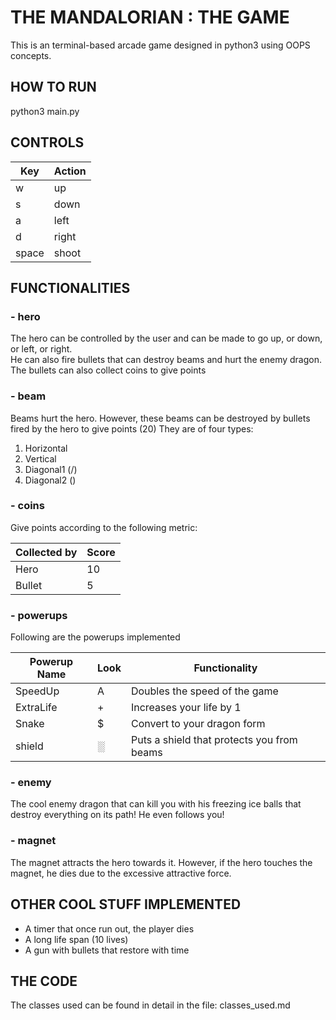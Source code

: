 # THE MANDALORIAN : THE GAME

This is an terminal-based arcade game designed in python3 using OOPS concepts.

## HOW TO RUN

python3 main.py

## CONTROLS

| Key   | Action |
| ----- | ------ |
| w     | up     |
| s     | down   |
| a     | left   |
| d     | right  |
| space | shoot  |

## FUNCTIONALITIES

### - hero

The hero can be controlled by the user and can be made to go up, or down, or left, or right.  
He can also fire bullets that can destroy beams and hurt the enemy dragon.  
The bullets can also collect coins to give points

### - beam

Beams hurt the hero. However, these beams can be destroyed by bullets fired by the hero to give points (20)
They are of four types:

1. Horizontal
2. Vertical
3. Diagonal1 (/)
4. Diagonal2 (\)

### - coins

Give points according to the following metric:

| Collected by | Score |
| ------------ | ----- |
| Hero         | 10    |
| Bullet       | 5     |

### - powerups

Following are the powerups implemented

| Powerup Name | Look | Functionality                              |
| ------------ | ---- | ------------------------------------------ |
| SpeedUp      | A    | Doubles the speed of the game              |
| ExtraLife    | +    | Increases your life by 1                   |
| Snake        | $    | Convert to your dragon form                |
| shield       | ░    | Puts a shield that protects you from beams |

### - enemy

The cool enemy dragon that can kill you with his freezing ice balls that destroy everything on its path! He even follows you!

### - magnet

The magnet attracts the hero towards it. However, if the hero touches the magnet, he dies due to the excessive attractive force.

## OTHER COOL STUFF IMPLEMENTED

- A timer that once run out, the player dies
- A long life span (10 lives)
- A gun with bullets that restore with time

## THE CODE

The classes used can be found in detail in the file: classes_used.md
